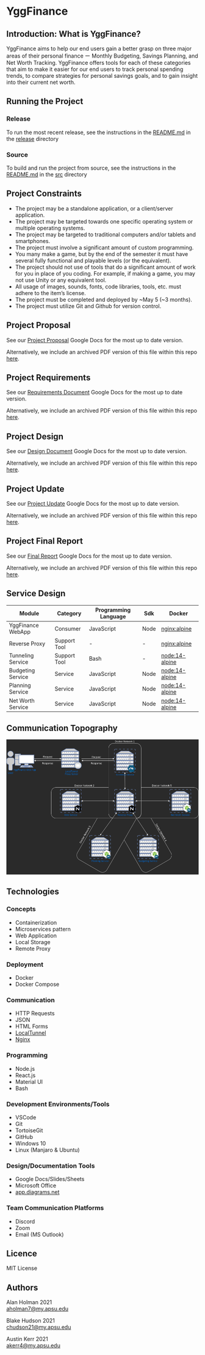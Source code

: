 # YggFinance

## Introduction: What is YggFinance?

YggFinance aims to help our end users gain a better grasp on three major areas of their personal finance ー Monthly Budgeting, Savings Planning, and Net Worth Tracking. YggFinance offers tools for each of these categories that aim to make it easier for our end users to track personal spending trends, to compare strategies for personal savings goals, and to gain insight into their current net worth.

## Running the Project

### Release

To run the most recent release, see the instructions in the [README.md](release/README.md) in the [release](./release) directory

### Source

To build and run the project from source, see the instructions in the [README.md](src/README.md) in the [src](./src) directory

## Project Constraints

- The project may be a standalone application, or a client/server application.
- The project may be targeted towards one specific operating system or multiple operating systems.
- The project may be targeted to traditional computers and/or tablets and smartphones.
- The project must involve a significant amount of custom programming.
- You many make a game, but by the end of the semester it must have several fully functional and playable levels (or the equivalent).
- The project should not use of tools that do a significant amount of work for you in place of you coding.  For example, if making a game, you may not use Unity or any equivalent tool.
- All usage of images, sounds, fonts, code libraries, tools, etc. must adhere to the item’s license.
- The project must be completed and deployed by ~May 5 (~3 months).
- The project must utilize Git and Github for version control.

## Project Proposal

See our [Project Proposal](https://docs.google.com/document/d/1nkHFe5301lCNpXaoW17DRWBJwUDSga3-ieydW12w5K4/edit) Google Docs for the most up to date version.

Alternatively, we include an archived PDF version of this file within this repo [here](documentation/Proposal.pdf).

## Project  Requirements

See our [Requirements Document](https://docs.google.com/document/d/183tJPdbQjW1SCaJoEjVqWTh_mHdAAX0H52b6hTXzoHs/edit) Google Docs for the most up to date version.

Alternatively, we include an archived PDF version of this file within this repo [here](documentation/Requirements.pdf).

## Project Design

See our [Design Document](https://docs.google.com/document/d/1cupP7yOYICyA_QUDTlE-oBpe0ZhrcVWDnqxv1n_v0fs/edit) Google Docs for the most up to date version.

Alternatively, we include an archived PDF version of this file within this repo [here](documentation/Design.pdf).

## Project Update

See our [Project Update](https://docs.google.com/document/d/1enHIvqHLjqsqgrAXx9qMaRhQO4M0gHAmen6SajhYSyI/edit) Google Docs for the most up to date version.

Alternatively, we include an archived PDF version of this file within this repo [here](documentation/Update.pdf).

## Project Final Report

See our [Final Report](https://docs.google.com/document/d/1JO1SveC9G8qQIsc-aommGGQhEVvc7RRU_6azQfK_eN0/edit?usp=sharing) Google Docs for the most up to date version.

Alternatively, we include an archived PDF version of this file within this repo [here](documentation/Final_Report.pdf).

## Service Design

| Module             | Category     | Programming Language | Sdk      | Docker                            |
| ------------------ | ------------ | -------------------- | ----------- | ------------------------------------------------ |
| YggFinance WebApp  | Consumer     | JavaScript           | Node        | [nginx:alpine](https://hub.docker.com/_/nginx)   |
| Reverse Proxy      | Support Tool | -                    | -           | [nginx:alpine](https://hub.docker.com/_/nginx)   |
| Tunneling Service  | Support Tool | Bash                 | -           | [node:14-alpine](https://hub.docker.com/_/node) |
| Budgeting Service  | Service      | JavaScript           | Node        | [node:14-alpine](https://hub.docker.com/_/node)  |
| Planning Service   | Service      | JavaScript           | Node        | [node:14-alpine](https://hub.docker.com/_/node)  |
| Net Worth Service  | Service      | JavaScript           | Node        | [node:14-alpine](https://hub.docker.com/_/node)  |

## Communication Topography

![Topology](documentation/images/YggFinance-System-Topology-Final-v2.png)

## Technologies

### Concepts

- Containerization
- Microservices pattern
- Web Application
- Local Storage
- Remote Proxy

### Deployment

- Docker
- Docker Compose

### Communication

- HTTP Requests
- JSON
- HTML Forms
- [LocalTunnel](https://localtunnel.github.io/www/)
- [Nginx](https://www.nginx.com/)

### Programming

- Node.js
- React.js
- Material UI
- Bash

### Development Environments/Tools

- VSCode
- Git
- TortoiseGit
- GitHub
- Windows 10
- Linux (Manjaro & Ubuntu)

### Design/Documentation Tools

- Google Docs/Slides/Sheets
- Microsoft Office
- [app.diagrams.net](app.diagrams.net)

### Team Communication Platforms

- Discord
- Zoom
- Email (MS Outlook)

## Licence

MIT License

## Authors

Alan Holman 2021  
aholman7@my.apsu.edu

Blake Hudson 2021  
chudson21@my.apsu.edu

Austin Kerr 2021  
akerr4@my.apsu.edu
